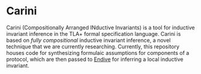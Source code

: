 # Carini

Carini (Compositionally Arranged INductive Invariants) is a tool for inductive invariant inference in the TLA+ formal specification language.
Carini is based on *fully compositional* inductive invariant inference, a novel technique that we are currently researching.
Currently, this repository houses code for synthesizing formulaic assumptions for components of a protocol, which are then passed to [Endive](https://github.com/will62794/endive) for inferring a local inductive invariant.
